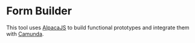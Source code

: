 # Form Builder

This tool uses [AlpacaJS](https://github.com/gitana/alpaca) to build functional prototypes and integrate them with [Camunda](https://github.com/camunda/camunda-bpm-platform).
